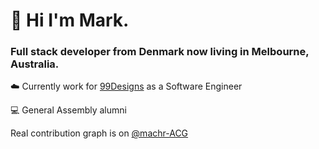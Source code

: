 # 👋 Hi I'm Mark. 

### Full stack developer from Denmark now living in Melbourne, Australia.

☁️  Currently work for [99Designs](https://99designs.com/) as a Software Engineer

💻  General Assembly alumni

Real contribution graph is on [@machr-ACG](https://github.com/machr-ACG) 


